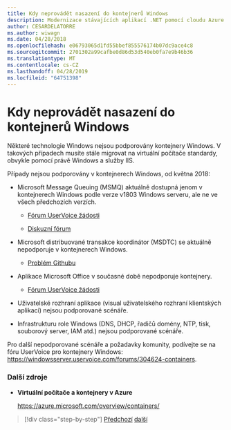 ```yaml
---
title: Kdy neprovádět nasazení do kontejnerů Windows
description: Modernizace stávajících aplikací .NET pomocí cloudu Azure a Windows kontejnery | Kdy neprovádět nasazení do kontejnerů Windows
author: CESARDELATORRE
ms.author: wiwagn
ms.date: 04/28/2018
ms.openlocfilehash: e06793065d1fd55bbef855576174b07dc9ace4c8
ms.sourcegitcommit: 2701302a99cafbe0d86d53d540eb0fa7e9b46b36
ms.translationtype: MT
ms.contentlocale: cs-CZ
ms.lasthandoff: 04/28/2019
ms.locfileid: "64751398"
---
```

# <a name="when-not-to-deploy-to-windows-containers"></a>Kdy neprovádět nasazení do kontejnerů Windows

Některé technologie Windows nejsou podporovány kontejnery Windows. V takových případech musíte stále migrovat na virtuální počítače standardy, obvykle pomocí právě Windows a služby IIS.

Případy nejsou podporovány v kontejnerech Windows, od května 2018:

- Microsoft Message Queuing (MSMQ) aktuálně dostupná jenom v kontejnerech Windows podle verze v1803 Windows serveru, ale ne ve všech předchozích verzích.

  - [Fórum UserVoice žádosti](https://windowsserver.uservoice.com/forums/304624-containers/suggestions/15719031-create-base-container-image-with-msmq-server)

  - [Diskuzní fórum](https://social.msdn.microsoft.com/Forums/bce99a7d-aa60-44fa-a348-450855650810/msmqserver-is-it-supported?forum=windowscontainers)

- Microsoft distribuované transakce koordinátor (MSDTC) se aktuálně nepodporuje v kontejnerech Windows.

  - [Problém Githubu](https://github.com/MicrosoftDocs/Virtualization-Documentation/issues/494)

- Aplikace Microsoft Office v současné době nepodporuje kontejnery.

  - [Fórum UserVoice žádosti](https://windowsserver.uservoice.com/forums/304624-containers/suggestions/19686220-provide-office-support-for-containers)

- Uživatelské rozhraní aplikace (visual uživatelského rozhraní klientských aplikací) nejsou podporované scénáře.

- Infrastrukturu role Windows (DNS, DHCP, řadičů domény, NTP, tisk, souborový server, IAM atd.) nejsou podporované scénáře.

Pro další nepodporované scénáře a požadavky komunity, podívejte se na fóru UserVoice pro kontejnery Windows: <https://windowsserver.uservoice.com/forums/304624-containers>.

### <a name="additional-resources"></a>Další zdroje

- **Virtuální počítače a kontejnery v Azure**

    <https://azure.microsoft.com/overview/containers/>

> [!div class="step-by-step"]
> [Předchozí](deploy-existing-net-apps-as-windows-containers.md)
> [další](when-to-deploy-windows-containers-in-your-on-premises-iaas-vm-infrastructure.md)
